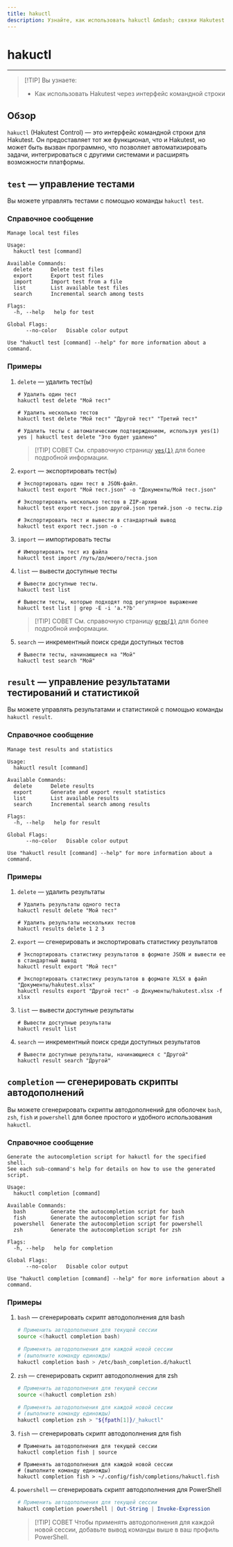 ```yaml
---
title: hakuctl
description: Узнайте, как использовать hakuctl &mdash; связки Hakutest для командной строки
---
```


# hakuctl

---

> [!TIP] Вы узнаете:
>
> -   Как использовать Hakutest через интерфейс командной строки

## Обзор

`hakuctl` (Hakutest Control) &mdash; это интерфейс командной строки для
Hakutest. Он предоставляет тот же функционал, что и Hakutest, но может быть
вызван программно, что позволяет автоматизировать задачи, интегрироваться с
другими системами и расширять возможности платформы.

## `test` &mdash; управление тестами

Вы можете управлять тестами с помощью команды `hakuctl test`.

### Справочное сообщение

```
Manage local test files

Usage:
  hakuctl test [command]

Available Commands:
  delete      Delete test files
  export      Export test files
  import      Import test from a file
  list        List available test files
  search      Incremental search among tests

Flags:
  -h, --help   help for test

Global Flags:
      --no-color   Disable color output

Use "hakuctl test [command] --help" for more information about a command.
```

### Примеры

1. `delete` &mdash; удалить тест(ы)

    ```shell
    # Удалить один тест
    hakuctl test delete "Мой тест"

    # Удалить несколько тестов
    hakuctl test delete "Мой тест" "Другой тест" "Третий тест"

    # Удалить тесты с автоматическим подтверждением, используя yes(1)
    yes | hakuctl test delete "Это будет удалено"
    ```

    > [!TIP] СОВЕТ
    > См. справочную страницу [`yes(1)`](https://man.archlinux.org/man/yes.1)
    > для более подробной информации.

2. `export` &mdash; экспортировать тест(ы)

    ```shell
    # Экспортировать один тест в JSON-файл.
    hakuctl test export "Мой тест.json" -o "Документы/Мой тест.json"

    # Экспортировать несколько тестов в ZIP-архив
    hakuctl test export тест.json другой.json третий.json -o тесты.zip

    # Экспортировать тест и вывести в стандартный вывод
    hakuctl test export тест.json -o -
    ```

3. `import` &mdash; импортировать тесты

    ```shell
    # Импортировать тест из файла
    hakuctl test import /путь/до/моего/теста.json
    ```

4. `list` &mdash; вывести доступные тесты

    ```shell
    # Вывести доступные тесты.
    hakuctl test list

    # Вывести тесты, которые подходят под регулярное выражение
    hakuctl test list | grep -E -i 'a.*?b'
    ```

    > [!TIP] СОВЕТ
    > См. справочную страницу [`grep(1)`](https://man.archlinux.org/man/grep.1)
    > для более подробной информации.

5. `search` &mdash; инкрементный поиск среди доступных тестов

    ```shell
    # Вывести тесты, начинающиеся на "Мой"
    hakuctl test search "Мой"
    ```

## `result` &mdash; управление результатами тестирований и статистикой

Вы можете управлять результатами и статистикой с помощью команды `hakuctl result`.

### Справочное сообщение

```
Manage test results and statistics

Usage:
  hakuctl result [command]

Available Commands:
  delete      Delete results
  export      Generate and export result statistics
  list        List available results
  search      Incremental search among results

Flags:
  -h, --help   help for result

Global Flags:
      --no-color   Disable color output

Use "hakuctl result [command] --help" for more information about a command.
```

### Примеры

1. `delete` &mdash; удалить результаты

    ```shell
    # Удалить результаты одного теста
    hakuctl result delete "Мой тест"

    # Удалить результаты нескольких тестов
    hakuctl results delete 1 2 3
    ```

2. `export` &mdash; сгенерировать и экспортировать статистику результатов

    ```shell
    # Экспортировать статистику результатов в формате JSON и вывести ее в стандартный вывод
    hakuctl result export "Мой тест"

    # Экспортировать статистику результатов в формате XLSX в файл "Документы/hakutest.xlsx"
    hakuctl results export "Другой тест" -o Документы/hakutest.xlsx -f xlsx
    ```

3. `list` &mdash; вывести доступные результаты

    ```shell
    # Вывести доступные результаты
    hakuctl result list
    ```

4. `search` &mdash; инкрементный поиск среди доступных результатов

    ```shell
    # Вывести доступные результаты, начинающиеся с "Другой"
    hakuctl result search "Другой"
    ```

## `completion` &mdash; сгенерировать скрипты автодополнений

Вы можете сгенерировать скрипты автодополнений для оболочек `bash`, `zsh`,
`fish` и `powershell` для более простого и удобного использования `hakuctl`.

### Справочное сообщение

```
Generate the autocompletion script for hakuctl for the specified shell.
See each sub-command's help for details on how to use the generated script.

Usage:
  hakuctl completion [command]

Available Commands:
  bash        Generate the autocompletion script for bash
  fish        Generate the autocompletion script for fish
  powershell  Generate the autocompletion script for powershell
  zsh         Generate the autocompletion script for zsh

Flags:
  -h, --help   help for completion

Global Flags:
      --no-color   Disable color output

Use "hakuctl completion [command] --help" for more information about a command.
```

### Примеры

1. `bash` &mdash; сгенерировать скрипт автодополнения для bash

    ```bash
    # Применить автодополнения для текущей сессии
    source <(hakuctl completion bash)

    # Применять автодополнения для каждой новой сессии
    # (выполните команду единожды)
    hakuctl completion bash > /etc/bash_completion.d/hakuctl
    ```

2. `zsh` &mdash; сгенерировать скрипт автодополнения для zsh

    ```zsh
    # Применить автодополнения для текущей сессии
    source <(hakuctl completion zsh)

    # Применять автодополнения для каждой новой сессии
    # (выполните команду единожды)
    hakuctl completion zsh > "${fpath[1]}/_hakuctl"
    ```

3. `fish` &mdash; сгенерировать скрипт автодополнения для fish

    ```fish
    # Применить автодополнения для текущей сессии
    hakuctl completion fish | source

    # Применять автодополнения для каждой новой сессии
    # (выполните команду единожды)
    hakuctl completion fish > ~/.config/fish/completions/hakuctl.fish
    ```

4. `powershell` &mdash; сгенерировать скрипт автодополнения для PowerShell

    ```powershell
    # Применить автодополнения для текущей сессии
    hakuctl completion powershell | Out-String | Invoke-Expression
    ```

    > [!TIP] СОВЕТ
    > Чтобы применять автодополнения для каждой новой сессии, добавьте вывод
    > команды выше в ваш профиль PowerShell.
